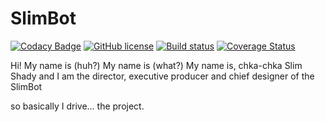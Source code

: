 # SlimBot
[![Codacy Badge](https://api.codacy.com/project/badge/Grade/cbd7696ac466474298637bdeb6d502a5)](https://app.codacy.com/app/leestoge/SlimBot?utm_source=github.com&utm_medium=referral&utm_content=leestoge/SlimBot&utm_campaign=Badge_Grade_Dashboard)
[![GitHub license](https://img.shields.io/badge/license-MIT-blue.svg)](https://github.com/leestoge/SlimBot/blob/master/LICENSE)
[![Build status](https://ci.appveyor.com/api/projects/status/p6jmkiy4rsa3rw1f?svg=true)](https://ci.appveyor.com/project/leestoge/slimbot)
[![Coverage Status](https://coveralls.io/repos/github/leestoge/SlimBot/badge.svg?branch=master)](https://coveralls.io/github/leestoge/SlimBot?branch=master)

Hi! My name is (huh?)
My name is (what?)
My name is, chka-chka Slim Shady and I am the director, executive producer and chief designer of the SlimBot


so basically I drive... the project.
